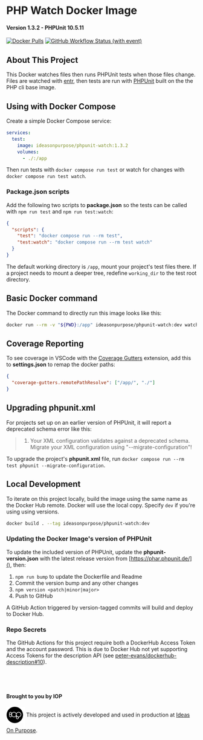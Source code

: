# PHP Watch Docker Image

<h4> 
Version 1.3.2
<!-- PHPUNIT_VERSION -->- PHPUnit 10.5.11
</h4>

[![Docker Pulls](https://img.shields.io/docker/pulls/ideasonpurpose/phpunit-watch?logo=docker&logoColor=white)](https://hub.docker.com/r/ideasonpurpose/phpunit-watch)
[![GitHub Workflow Status (with event)](https://img.shields.io/github/actions/workflow/status/ideasonpurpose/docker-phpunit-watch/push-to-dockerhub.yml?logo=github&logoColor=white&label=Push%20to%20DockerHub)](https://github.com/ideasonpurpose/docker-phpunit-watch)

## About This Project

This Docker watches files then runs PHPUnit tests when those files change. Files are watched with [entr](http://eradman.com/entrproject/), then tests are run with [PHPUnit](https://phpunit.de/) built on the the PHP cli base image.

## Using with Docker Compose

Create a simple Docker Compose service:

```yaml
services:
  test:
    image: ideasonpurpose/phpunit-watch:1.3.2
    volumes:
      - ./:/app
```

Then run tests with `docker compose run test` or watch for changes with `docker compose run test watch`.

### Package.json scripts

Add the following two scripts to **package.json** so the tests can be called with `npm run test` and `npm run test:watch`:

```json
{
  "scripts": {
    "test": "docker compose run --rm test",
    "test:watch": "docker compose run --rm test watch"
  }
}
```

The default working directory is `/app`, mount your project's test files there. If a project needs to mount a deeper tree, redefine `working_dir` to the test root directory.

## Basic Docker command

The Docker command to directly run this image looks like this:

```sh
docker run --rm -v "${PWD}:/app" ideasonpurpose/phpunit-watch:dev watch
```

## Coverage Reporting

To see coverage in VSCode with the [Coverage Gutters](https://marketplace.visualstudio.com/items?itemName=ryanluker.vscode-coverage-gutters) extension, add this to **settings.json** to remap the docker paths:

```json
{
  "coverage-gutters.remotePathResolve": ["/app/", "./"]
}
```

## Upgrading phpunit.xml

For projects set up on an earlier version of PHPUnit, it will report a deprecated schema error like this:

> 1. Your XML configuration validates against a deprecated schema. Migrate your XML configuration using "--migrate-configuration"!

To upgrade the project's **phpunit.xml** file, run `docker compose run --rm test phpunit --migrate-configuration`.

## Local Development

To iterate on this project locally, build the image using the same name as the Docker Hub remote. Docker will use the local copy. Specify `dev` if you're using using versions.

```sh
docker build . --tag ideasonpurpose/phpunit-watch:dev
```

### Updating the Docker Image's version of PHPUnit

To update the included version of PHPUnit, update the **phpunit-version.json** with the latest release version from [https://phar.phpunit.de/](), then:

1. `npm run bump` to update the Dockerfile and Readme
2. Commit the version bump and any other changes
3. `npm version <patch|minor|major>`
4. Push to GitHub

A GitHub Action triggered by version-tagged commits will build and deploy to Docker Hub.

### Repo Secrets

The GitHub Actions for this project require both a DockerHub Access Token and the account password. This is due to Docker Hub not yet supporting Access Tokens for the description API (see [peter-evans/dockerhub-description#10](https://github.com/peter-evans/dockerhub-description/issues/10)).


<!-- START IOP CREDIT BLURB -->

## &nbsp;

#### Brought to you by IOP

<a href="https://www.ideasonpurpose.com"><img src="https://raw.githubusercontent.com/ideasonpurpose/ideasonpurpose/master/iop-logo-white-on-black-88px.png" height="44" align="top" alt="IOP Logo"></a><img src="https://raw.githubusercontent.com/ideasonpurpose/ideasonpurpose/master/spacer.png" align="middle" width="4" height="54"> This project is actively developed and used in production at <a href="https://www.ideasonpurpose.com">Ideas On Purpose</a>.

<!-- END IOP CREDIT BLURB -->
